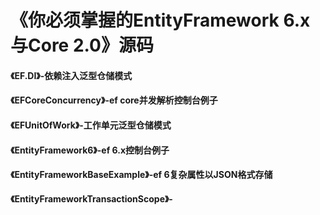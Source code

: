 # 《你必须掌握的EntityFramework 6.x与Core 2.0》源码


#### 《EF.DI》-依赖注入泛型仓储模式
#### 《EFCoreConcurrency》-ef core并发解析控制台例子
#### 《EFUnitOfWork》-工作单元泛型仓储模式
#### 《EntityFramework6》-ef 6.x控制台例子
#### 《EntityFrameworkBaseExample》-ef 6复杂属性以JSON格式存储
#### 《EntityFrameworkTransactionScope》-
